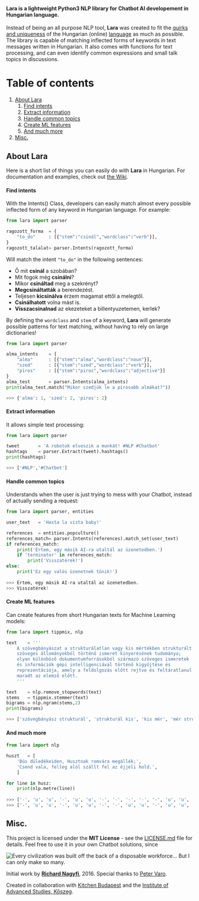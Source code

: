 #### **Lara** is a lightweight Python3 NLP library for Chatbot AI developement in Hungarian language. 

Instead of being an all purpose NLP tool, **Lara** was created to fit the [quirks and uniqueness](https://en.wikipedia.org/wiki/Agglutinative_language) of the Hungarian (online) [language](https://en.wikipedia.org/wiki/Hungarian_language) as much as possible. The library is capable of matching inflected forms of keywords in text messages written in Hungarian. It also comes with functions for text processing, and can even identify common expressions and small talk topics in discussions.

# Table of contents

1. [About Lara](#about-lara)
	1. [Find intents](#find-intents)
	2. [Extract information](#extract-information)
	3. [Handle common topics](#handle-common-topics)
	4. [Create ML features](#create-ml-features)
	5. [And much more](#and-much-more)
2. [Misc.](#misc)

## About Lara

Here is a short list of things you can easily do with **Lara** in Hungarian. For documentation and examples, check out [the Wiki](https://github.com/sedthh/lara-hungarian-nlp/wiki).

#### Find intents

With the Intents() Class, developers can easily match almost every possible inflected form of any keyword in Hungarian language. For example:

```python
from lara import parser

ragozott_forma	= {
	"to_do"		: [{"stem":"csinál","wordclass":"verb"}],
}
ragozott_talalat= parser.Intents(ragozott_forma)
```

Will match the intent `"to_do"` in the following sentences:
- Ő mit **csinál** a szobában?
- Mit fogok még **csinálni**?
- Mikor **csináltad** meg a szekrényt?
- **Megcsináltatták** a berendezést.
- Teljesen **kicsinálva** érzem magamat ettől a melegtől.
- **Csinálhatott** volna mást is.
- **Visszacsinalnad** az ekezeteket a billentyuzetemen, kerlek?

By defining the `wordclass` and `stem` of a keyword, **Lara** will generate possible patterns for text matching, without having to rely on large dictionaries!

```python
from lara import parser

alma_intents	= {
	"alma"		: [{"stem":"alma","wordclass":"noun"}],
	"szed"		: [{"stem":"szed","wordclass":"verb"}],
	"piros"		: [{"stem":"piros","wordclass":"adjective"}]
}
alma_test		= parser.Intents(alma_intents)
print(alma_test.match("Mikor szedjük le a pirosabb almákat?"))

>>> {'alma': 1, 'szed': 2, 'piros': 2}
```

#### Extract information

It allows simple text processing:

```python
from lara import parser

tweet		= 'A robotok elveszik a munkát! #NLP #Chatbot'
hashtags	= parser.Extract(tweet).hashtags()
print(hashtags)

>>> ['#NLP','#Chatbot']
```

#### Handle common topics

Understands when the user is just trying to mess with your Chatbot, instead of actually sending a request:

```python
from lara import parser, entities

user_text	= 'Hasta la vista baby!'

references	= entities.popculture()
references_match= parser.Intents(references).match_set(user_text)
if references_match:
	print('Értem, egy másik AI-ra utaltál az üzenetedben.')
	if 'terminator' in references_match:
		print('Visszatérek!')
else:
	print('Ez egy valós üzenetnek tűnik!')
		
>>> Értem, egy másik AI-ra utaltál az üzenetedben.
>>> Visszatérek!
```

#### Create ML features

Can create features from short Hungarian texts for Machine Learning models:

```python
from lara import tippmix, nlp

text 	= '''
	A szövegbányászat a strukturálatlan vagy kis mértékben strukturált 
	szöveges állományokból történő ismeret kinyerésének tudománya; 
	olyan különböző dokumentumforrásokból származó szöveges ismeretek
	és információk gépi intelligenciával történő kigyűjtése és 
	reprezentációja, amely a feldolgozás előtt rejtve és feltáratlanul 
	maradt az elemző előtt. 
	'''

text	= nlp.remove_stopwords(text)
stems	= tippmix.stemmer(text)
bigrams = nlp.ngram(stems,2)
print(bigrams)

>>> ['szövegbányász strukturál', 'strukturál kis', 'kis mér', 'mér strukturál', 'strukturál szöveg', 'szöveg állományok', ... 'mar elemz']

```

#### And much more

```python
from lara import nlp

huszt	= [
	'Bús düledékeiden, Husztnak romvára megállék;',
	'Csend vala, felleg alól szállt fel az éjjeli hold.',
	]

for line in husz:
	print(nlp.metre(line))
	
>>> ['-', 'u', 'u', '-', 'u', 'u', '-', '-', '-', '-', '-', 'u', 'u', '-', '-']
>>> ['-', 'u', 'u', '-', 'u', 'u', '-', '-', 'u', 'u', '-', 'u', 'u', '-']
```

## Misc.

This project is licensed under the **MIT License** - see the [LICENSE.md](LICENSE.md) file for details. Feel free to use it in your own Chatbot solutions, since

![Every civilization was built off the back of a disposable workforce... But I can only make so many.](https://github.com/sedthh/lara-hungarian-nlp/blob/master/bladerunner.gif)

Initial work by **[Richard Nagyfi](https://github.com/sedthh)**, 2016. Special thanks to [Peter Varo](https://github.com/petervaro).

Created in collaboration with [Kitchen Budapest](http://kibu.hu) and the [Institute of Advanced Studies, Kőszeg](http://iask.hu/).
